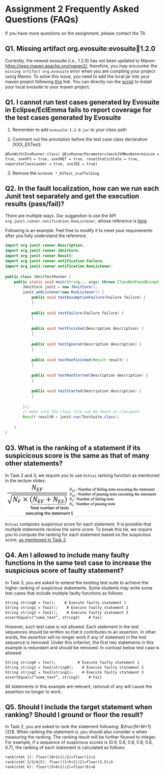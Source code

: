 # Assignment 2 Frequently Asked Questions (FAQs)

If you have more questions on the assignment, please contact the TA

## Q1. Missing artifact org.evosuite:evosuite:jar:1.2.0

Currently, the newest evosuite (i.e., 1.2.0) has not been updated to Maven: https://repo.maven.apache.org/maven2/, therefore, you may encounter the `missing artifact org.evosuite` error when you are compiling your project using Maven. To solve this issue, you need to add the local jar into your maven project following [this](https://stackoverflow.com/questions/4491199/build-maven-project-with-propriatery-libraries-included/4491343#4491343) link. You can directly run the [script](scripts/install_latest_evosuite.sh) to install your local evosuite to your maven project.

## Q1. I cannot run test cases generated by Evosuite in Eclipse/EclEmma fails to report coverage for the test cases generated by Evosuite

1. Remember to add `evosuite-1.2.0.jar` to your class path

2. Comment out the annotation before the test case class declaration (XXX_ESTest):
```java=
@RunWith(EvoRunner.class) @EvoRunnerParameters(mockJVMNonDeterminism = true, useVFS = true, useVNET = true, resetStaticState = true, separateClassLoader = true, useJEE = true)
```
3. Remove the `extends *_ESTest_scaffolding`

## Q2. In the fault localization, how can we run each Junit test separately and get the execution results (pass/fail)?
There are multiple ways. 
Our suggestion is use the API `org.junit.runner.notification.RunListener`,  whose reference 
is [here](https://junit.org/junit4/javadoc/4.12/org/junit/runner/notification/RunListener.html).

Following is an example. Feel free to modify it to meet your requirements after you fully understand the reference.  


```java
import org.junit.runner.Description;
import org.junit.runner.JUnitCore;
import org.junit.runner.Result;
import org.junit.runner.notification.Failure;
import org.junit.runner.notification.RunListener;

public class JUnitTestRunner {
	public static void main(String... args) throws ClassNotFoundException {
		JUnitCore junit = new JUnitCore();
		junit.addListener(new RunListener() {
			public void testAssumptionFailure(Failure failure) {
			}

			public void testFailure(Failure failure) {
			}

			public void testFinished(Description description) {
			}

			public void testIgnored(Description description) {
			}

			public void testRunFinished(Result result) {
			}

			public void testRunStarted(Description description) {
			}

			public void testStarted(Description description) {
			}

		});
		// make sure the class file can be found in classpath. 
        Result result0 = junit.run(TestSuite.class);
        
	}
}
```

## Q3. What is the ranking of a statement if its suspicicous score is the same as that of many other statements?

In Task 2 and 3, we require you to use `Ochiai` ranking function as mentioned in the lecture slides: 
![Ochiai Formula](./pic/ochiai_formula.png)

`Ochiai` computes suspicious score for each statement. It is possible that multiple statements receive the same score. 
To break this tie, we require you to compute the ranking for each statement based on the suspicious score, [as mentioned in Task 2](./assignment2.md#ranking-of-suspicious-statements). 

## Q4. Am I allowed to include many faulty functions in the same test case to increase the suspicious score of faulty statement?
In Task 3, you are asked to extend the existing test suite to achieve the higher ranking of suspicious statements. Some students may write some test cases that include multiple faulty functions as follows:
```
String string0 = foo();    # Execute faulty statement 1
String string1 = foo2();    # Execute faulty statement 2
String string2 = foo3();    # Execute faulty statement 3
assertEquals(“some_text”, string2)    # Fail
```
However, such test case is not allowed. Each statement in the test sequences should be written so that it contributes to an assertion. In other words, the assertion will no longer work if any of statement in the test sequence is removed. Under this criterion, the first two statements in this example is redundant and should be removed.
In contrast below test case is allowed:
```
String string0 = foo();          # Execute faulty statement 1
String string1 = foo2(string0);    # Execute faulty statement 2
String string2 = foo3(string1);    # Execute faulty statement 3
assertEquals(“some_text”, string2)    # Fail
```
All statements in this example are relevant, removal of any will cause the assertion no longer to work.

## Q5. Should I include the target statement when ranking? Should I ground or floor the result?
In Task 2, you are asked to rank the statement following: $\frac{N+M+1}{2}$. When ranking the statement $a$, you should also consider $a$ when measuring the ranking. The ranking result will be further floored to integer. For example, if a sequence of suspicious scores is (0.9, 0.8, 0.8, 0.8, 0.8, 0.7), the ranking of each statement is calculated as follows:
```
rank(stmt 1): floor((0+1+1)/2)=floor(1)=1
rank(stmt 2/3/4/5): floor((1+5+1)/2)=floor(3.5)=3
rank(stmt 6): floor((5+6+1)/2)=floor(6)=6
```